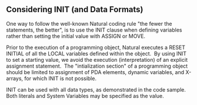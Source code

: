 ## Considering INIT (and Data Formats)

One way to follow the well-known Natural coding rule "the fewer the statements, the better", is to use the INIT clause when defining variables rather than setting the initial value with ASSIGN or MOVE.

Prior to the execution of a programming object, Natural executes a RESET INITIAL of all the LOCAL variables defined within the object.  By using INIT to set a starting value, we avoid the execution (interpretation) of an explicit assignment statement.  The "intialization section" of a programming object should be limited to assignment of PDA elements, dynamic variables, and X-arrays, for which INIT is not possible.

INIT can be used with all data types, as demonstrated in the code sample.  Both literals and System Variables may be specified as the value.
